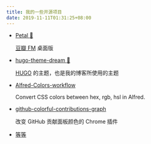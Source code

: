 ```yaml
---
title: 我的一些开源项目
date: 2019-11-11T01:31:25+08:00
---
```


- [Petal :hibiscus:](https://github.com/ilime/Petal)

  [豆瓣 FM](https://douban.fm/) 桌面版

- [hugo-theme-dream :seedling:](https://github.com/g1eny0ung/hugo-theme-dream)

  [HUGO](https://gohugo.io) 的主题，也是我的博客所使用的主题

- [Alfred-Colors-workflow](https://github.com/g1eny0ung/Alfred-Colors-workflow)

  Convert CSS colors between hex, rgb, hsl in Alfred.

- [github-colorful-contributions-graph](https://github.com/g1eny0ung/github-colorful-contributions-graph)

  改变 GitHub 贡献面板颜色的 Chrome 插件

- [等等](https://github.com/g1eny0ung)
